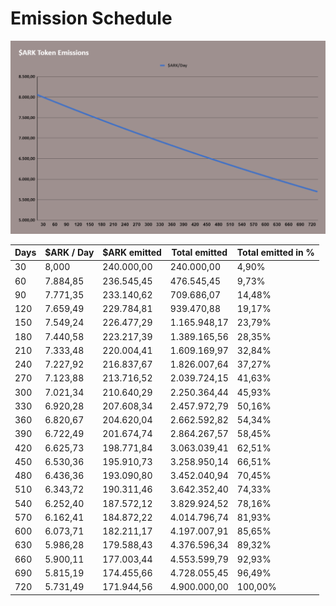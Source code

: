 # Emission Schedule

![Memory Staking Reward Emission Schedule](<../../../.gitbook/assets/$ARK Token Emission.png>)

<table><thead><tr><th data-type="number">Days</th><th>$ARK / Day</th><th>$ARK emitted</th><th>Total emitted</th><th>Total emitted in %</th></tr></thead><tbody><tr><td>30</td><td>8,000</td><td>240.000,00</td><td>240.000,00</td><td>4,90%</td></tr><tr><td>60</td><td>7.884,85</td><td>236.545,45</td><td>476.545,45</td><td>9,73%</td></tr><tr><td>90</td><td>7.771,35</td><td>233.140,62</td><td>709.686,07</td><td>14,48%</td></tr><tr><td>120</td><td>7.659,49</td><td>229.784,81</td><td>939.470,88</td><td>19,17%</td></tr><tr><td>150</td><td>7.549,24</td><td>226.477,29</td><td>1.165.948,17</td><td>23,79%</td></tr><tr><td>180</td><td>7.440,58</td><td>223.217,39</td><td>1.389.165,56</td><td>28,35%</td></tr><tr><td>210</td><td>7.333,48</td><td>220.004,41</td><td>1.609.169,97</td><td>32,84%</td></tr><tr><td>240</td><td>7.227,92</td><td>216.837,67</td><td>1.826.007,64</td><td>37,27%</td></tr><tr><td>270</td><td>7.123,88</td><td>213.716,52</td><td>2.039.724,15</td><td>41,63%</td></tr><tr><td>300</td><td>7.021,34</td><td>210.640,29</td><td>2.250.364,44</td><td>45,93%</td></tr><tr><td>330</td><td>6.920,28</td><td>207.608,34</td><td>2.457.972,79</td><td>50,16%</td></tr><tr><td>360</td><td>6.820,67</td><td>204.620,04</td><td>2.662.592,82</td><td>54,34%</td></tr><tr><td>390</td><td>6.722,49</td><td>201.674,74</td><td>2.864.267,57</td><td>58,45%</td></tr><tr><td>420</td><td>6.625,73</td><td>198.771,84</td><td>3.063.039,41</td><td>62,51%</td></tr><tr><td>450</td><td>6.530,36</td><td>195.910,73</td><td>3.258.950,14</td><td>66,51%</td></tr><tr><td>480</td><td>6.436,36</td><td>193.090,80</td><td>3.452.040,94</td><td>70,45%</td></tr><tr><td>510</td><td>6.343,72</td><td>190.311,46</td><td>3.642.352,40</td><td>74,33%</td></tr><tr><td>540</td><td>6.252,40</td><td>187.572,12</td><td>3.829.924,52</td><td>78,16%</td></tr><tr><td>570</td><td>6.162,41</td><td>184.872,22</td><td>4.014.796,74</td><td>81,93%</td></tr><tr><td>600</td><td>6.073,71</td><td>182.211,17</td><td>4.197.007,91</td><td>85,65%</td></tr><tr><td>630</td><td>5.986,28</td><td>179.588,43</td><td>4.376.596,34</td><td>89,32%</td></tr><tr><td>660</td><td>5.900,11</td><td>177.003,44</td><td>4.553.599,79</td><td>92,93%</td></tr><tr><td>690</td><td>5.815,19</td><td>174.455,66</td><td>4.728.055,45</td><td>96,49%</td></tr><tr><td>720</td><td>5.731,49</td><td>171.944,56</td><td>4.900.000,00</td><td>100,00%</td></tr></tbody></table>

